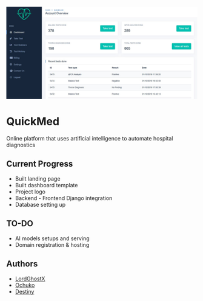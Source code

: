 ![home.jpg](assets/images/home-1348x652.jpg)
# QuickMed

Online platform that uses artificial intelligence to automate hospital diagnostics

## Current Progress
* Built landing page
* Built dashboard template
* Project logo
* Backend - Frontend Django integration
* Database setting up

## TO-DO
* AI models setups and serving
* Domain registration & hosting


## Authors
* [LordGhostX](https://github.com/LordGhostX)
* [Ochuko](https://github.com/Chukslord1)
* [Destiny](https://github.com/Destiny251)
